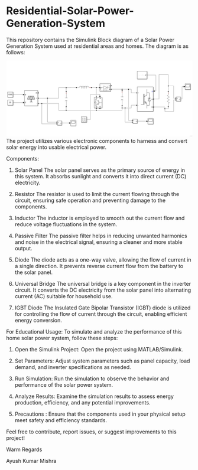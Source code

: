# Residential-Solar-Power-Generation-System
This repository contains the Simulink Block diagram of a Solar Power Generation System used at residential areas and homes. The diagram is as follows:

![Screenshot 2023-10-15 141232](https://github.com/Ayushhu/Residential-Solar-Power-Generation-System/blob/main/Screenshot%202023-10-15%20141232.png)
The project utilizes various electronic components to harness and convert solar energy into usable electrical power.

Components:
1. Solar Panel
The solar panel serves as the primary source of energy in this system. It absorbs sunlight and converts it into direct current (DC) electricity.

2. Resistor
The resistor is used to limit the current flowing through the circuit, ensuring safe operation and preventing damage to the components.

3. Inductor
The inductor is employed to smooth out the current flow and reduce voltage fluctuations in the system.

4. Passive Filter
The passive filter helps in reducing unwanted harmonics and noise in the electrical signal, ensuring a cleaner and more stable output.

5. Diode
The diode acts as a one-way valve, allowing the flow of current in a single direction. It prevents reverse current flow from the battery to the solar panel.

6. Universal Bridge
The universal bridge is a key component in the inverter circuit. It converts the DC electricity from the solar panel into alternating current (AC) suitable for household use.

7. IGBT Diode
The Insulated Gate Bipolar Transistor (IGBT) diode is utilized for controlling the flow of current through the circuit, enabling efficient energy conversion.

For Educational Usage:
To simulate and analyze the performance of this home solar power system, follow these steps:

1. Open the Simulink Project: Open the project using MATLAB/Simulink.

2. Set Parameters: Adjust system parameters such as panel capacity, load demand, and inverter specifications as needed.

3. Run Simulation: Run the simulation to observe the behavior and performance of the solar power system.

4. Analyze Results: Examine the simulation results to assess energy production, efficiency, and any potential improvements.

5. Precautions : Ensure that the components used in your physical setup meet safety and efficiency standards.

Feel free to contribute, report issues, or suggest improvements to this project!

Warm Regards

Ayush Kumar Mishra
